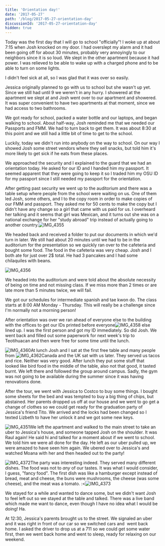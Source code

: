 ```yaml
---
title: 'Orientation day!'
date: '2017-05-27'
path: '/blog/2017-05-27-orientation-day'
discussionId: '2017-05-27-orientation-day'
hidden: true
---
```


Today was the first day that I will go to school "officially"! I woke up at about 7:15 when Josh knocked on my door. I had overslept my alarm and it had been going off for about 30 minutes, probably very annoyingly to our neighbors since it is so loud. We slept in the other apartment because it had power. I was relieved to be able to wake up with a charged phone and to be able to turn on some lights.

I didn't feel sick at all, so I was glad that it was over so easily.

Jessica originally planned to go with us to school but she wasn't up yet. Since we still had until 9 we weren't in any hurry. I showered at the apartment we slept at and Josh went over to our apartment and showered. It was super convenient to have two apartments at that moment, since we had access to two bathrooms.

We got ready for school, packed a water bottle and our laptops, and began walking to school. About half-way, Josh reminded me that we needed our Passports and FMM. We had to turn back to get them. It was about 8:30 at this point and we still had a little bit of time to get to the school.

Luckily, today we didn't run into anybody on the way to school. On our way I showed Josh some street vendors where they sell snacks, but told him it's more likely to get sick if he eats from these places.

We approached the security and I explained to the guard that we had an orientation today. He asked for our ID and I handed him my passport. It seemed apparent that they were going to keep it so I traded him my OSU ID for my passport since I still needed my passport for the orientation.

After getting past security we went up to the auditorium and there was a table setup where people from the school were waiting on us. One of them led Josh, some others, and I to the copy room in order to make copies of our FMM and passport. They asked me for 50 cents to make the copy but I didn't have any change so a girl that came with us paid for us. I overheard her talking and it seems that girl was Mexican, and it turns out she was on a national exchange for her "study abroad" trip instead of actually going to another country.![IMG_4355](https://mcquadeblog.files.wordpress.com/blog/2017/05/img_43551.jpg?w=169)

We headed back and received a folder to put our documents in which we'd turn in later. We still had about 20 minutes until we had to be in the auditorium for the presentation so we quickly ran over to the cafeteria and bought some food. The food in the cafeteria was very cheap. Josh and I both ate for just over 2\$ total. He had 3 pancakes and I had some chilaquiles with beans.

![IMG_4356](https://mcquadeblog.files.wordpress.com/blog/2017/05/img_4356.jpg?w=169)

We headed into the auditorium and were told about the absolute necessity of being on time and not missing class. If we miss more than 2 times or are late more than 5 minutes twice, we will fail.

We got our schedules for intermediate spanish and tae kwon do. The class starts at 8:00 AM Monday - Thursday. This will really be a challenge since I'm normally not a morning person!

After orientation was over we ran ahead of everyone else to the building with the offices to get our IDs printed before everyone![IMG_4358](https://mcquadeblog.files.wordpress.com/blog/2017/05/img_4358-e1495952031615.jpg?w=150) else lined up. I was the first person and got my ID immediately. So did Josh. We went back and filled out some paperwork for next week's trip to Teotihuacan and then were free for some time until the lunch.

![IMG_4360](https://mcquadeblog.files.wordpress.com/blog/2017/05/img_43602.jpg?w=150)At lunch Josh and I sat at the first free table and many people from ![IMG_4362](https://mcquadeblog.files.wordpress.com/blog/2017/05/img_43621.jpg?w=84)Canada and the UK sat with us later. They served us tacos and rice. Neither was very good. After lunch they put some stuff that looked like bird food in the middle of the table, also not that good, it tasted burnt. We left there and followed the group around campus. Sadly, the gym was not going to be available during the summer since it was having renovations done.

After the tour, we went with Jessica to Costco to buy some things. I bought some sheets for the bed and was tempted to buy a big thing of chips, but abstained. Her parents dropped us off at our house and we went to go get a change of clothes so we could get ready for the graduation party of Jessica's friend Tito. We arrived and the locks had been changed so I texted Lizbeth to have her unlock it and we got some new keys.

![IMG_4351](https://mcquadeblog.files.wordpress.com/blog/2017/05/img_4351-e1495952364223.jpg?w=300)We left the apartment and walked to the main street to take an uber to Jessica's house, and someone tapped Josh on the shoulder. It was Raul again! He said hi and talked for a moment about if we went to school. We told him we were all done for the day. He left as our uber pulled up, we were amazed to have seen him again. We ubered over to Jessica's and watched Moana with her and then headed out to the party!

![IMG_4372](https://mcquadeblog.files.wordpress.com/blog/2017/05/img_4372.jpg?w=169)The party was interesting indeed. They served many different dishes. The food was not to _any_ of our tastes. It was what I would consider, I guess, "fancy food". The first dish was like a hamburger except instead of bread, meat and cheese, the buns were mushrooms, the cheese (was some cheese), and the meat was a tomato. :<![IMG_4373](https://mcquadeblog.files.wordpress.com/blog/2017/05/img_4373.jpg?w=169)

We stayed for a while and wanted to dance some, but we didn't want Josh to feel left out so we stayed at the table and talked. There was a live band which made me want to dance, even though I have no idea what I would be doing! Ha.

At 12:30, Jessica's parents brought us to the street. We signaled an uber and it was right in front of our car so we switched cars and  went back home. I asked the driver to drop us at a 711 so we could get some water first, then we went back home and went to sleep, ready for relaxing on our weekend.
